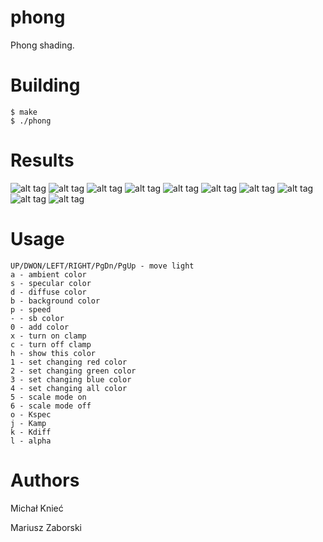 # phong
Phong shading.

# Building

    $ make
    $ ./phong

# Results
![alt tag](https://raw.github.com/oshogbo/phong/master/results/phong0.png)
![alt tag](https://raw.github.com/oshogbo/phong/master/results/phong1.png)
![alt tag](https://raw.github.com/oshogbo/phong/master/results/phong2.png)
![alt tag](https://raw.github.com/oshogbo/phong/master/results/phong3.png)
![alt tag](https://raw.github.com/oshogbo/phong/master/results/phong4.png)
![alt tag](https://raw.github.com/oshogbo/phong/master/results/phong5.png)
![alt tag](https://raw.github.com/oshogbo/phong/master/results/phong6.png)
![alt tag](https://raw.github.com/oshogbo/phong/master/results/phong7.png)
![alt tag](https://raw.github.com/oshogbo/phong/master/results/phong8.png)
![alt tag](https://raw.github.com/oshogbo/phong/master/results/phong9.png)

# Usage
    UP/DWON/LEFT/RIGHT/PgDn/PgUp - move light
    a - ambient color
    s - specular color
    d - diffuse color
    b - background color
    p - speed
    - - sb color
    0 - add color
    x - turn on clamp
    c - turn off clamp
    h - show this color
    1 - set changing red color
    2 - set changing green color
    3 - set changing blue color
    4 - set changing all color
    5 - scale mode on
    6 - scale mode off
    o - Kspec
    j - Kamp
    k - Kdiff
    l - alpha

# Authors

Michał Knieć

Mariusz Zaborski
